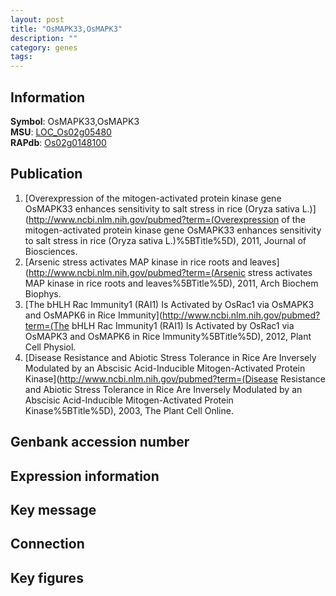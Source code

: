 ```yaml
---
layout: post
title: "OsMAPK33,OsMAPK3"
description: ""
category: genes
tags: 
---
```


## Information
__Symbol__: OsMAPK33,OsMAPK3  
__MSU__: [LOC_Os02g05480](http://rice.plantbiology.msu.edu/cgi-bin/ORF_infopage.cgi?orf=LOC_Os02g05480)  
__RAPdb__: [Os02g0148100](http://rapdb.dna.affrc.go.jp/viewer/gbrowse_details/irgsp1?name=Os02g0148100)  

## Publication
1. [Overexpression of the mitogen-activated protein kinase gene OsMAPK33 enhances sensitivity to salt stress in rice (Oryza sativa L.)](http://www.ncbi.nlm.nih.gov/pubmed?term=(Overexpression of the mitogen-activated protein kinase gene OsMAPK33 enhances sensitivity to salt stress in rice (Oryza sativa L.)%5BTitle%5D), 2011, Journal of Biosciences.
2. [Arsenic stress activates MAP kinase in rice roots and leaves](http://www.ncbi.nlm.nih.gov/pubmed?term=(Arsenic stress activates MAP kinase in rice roots and leaves%5BTitle%5D), 2011, Arch Biochem Biophys.
3. [The bHLH Rac Immunity1 (RAI1) Is Activated by OsRac1 via OsMAPK3 and OsMAPK6 in Rice Immunity](http://www.ncbi.nlm.nih.gov/pubmed?term=(The bHLH Rac Immunity1 (RAI1) Is Activated by OsRac1 via OsMAPK3 and OsMAPK6 in Rice Immunity%5BTitle%5D), 2012, Plant Cell Physiol.
4. [Disease Resistance and Abiotic Stress Tolerance in Rice Are Inversely Modulated by an Abscisic Acid-Inducible Mitogen-Activated Protein Kinase](http://www.ncbi.nlm.nih.gov/pubmed?term=(Disease Resistance and Abiotic Stress Tolerance in Rice Are Inversely Modulated by an Abscisic Acid-Inducible Mitogen-Activated Protein Kinase%5BTitle%5D), 2003, The Plant Cell Online.

## Genbank accession number

## Expression information

## Key message

## Connection

## Key figures


